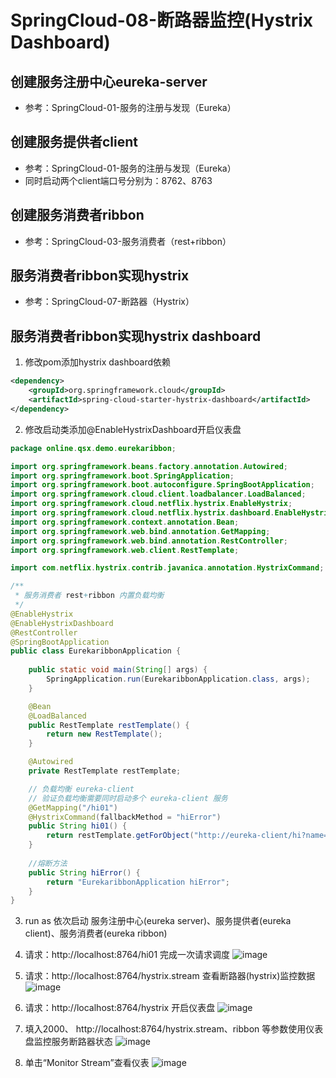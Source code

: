 # SpringCloud-08-断路器监控(Hystrix Dashboard)

## 创建服务注册中心eureka-server
* 参考：SpringCloud-01-服务的注册与发现（Eureka）

## 创建服务提供者client
* 参考：SpringCloud-01-服务的注册与发现（Eureka）
* 同时启动两个client端口号分别为：8762、8763

## 创建服务消费者ribbon
* 参考：SpringCloud-03-服务消费者（rest+ribbon）

## 服务消费者ribbon实现hystrix
* 参考：SpringCloud-07-断路器（Hystrix）

## 服务消费者ribbon实现hystrix dashboard
1. 修改pom添加hystrix dashboard依赖
```xml
<dependency>
	<groupId>org.springframework.cloud</groupId>
	<artifactId>spring-cloud-starter-hystrix-dashboard</artifactId>
</dependency>
```

2. 修改启动类添加@EnableHystrixDashboard开启仪表盘
```java
package online.qsx.demo.eurekaribbon;

import org.springframework.beans.factory.annotation.Autowired;
import org.springframework.boot.SpringApplication;
import org.springframework.boot.autoconfigure.SpringBootApplication;
import org.springframework.cloud.client.loadbalancer.LoadBalanced;
import org.springframework.cloud.netflix.hystrix.EnableHystrix;
import org.springframework.cloud.netflix.hystrix.dashboard.EnableHystrixDashboard;
import org.springframework.context.annotation.Bean;
import org.springframework.web.bind.annotation.GetMapping;
import org.springframework.web.bind.annotation.RestController;
import org.springframework.web.client.RestTemplate;

import com.netflix.hystrix.contrib.javanica.annotation.HystrixCommand;

/**
 * 服务消费者 rest+ribbon 内置负载均衡
 */
@EnableHystrix
@EnableHystrixDashboard
@RestController
@SpringBootApplication
public class EurekaribbonApplication {
	
	public static void main(String[] args) {
		SpringApplication.run(EurekaribbonApplication.class, args);
	}

	@Bean
	@LoadBalanced
	public RestTemplate restTemplate() {
		return new RestTemplate();
	}

	@Autowired
	private RestTemplate restTemplate;

	// 负载均衡 eureka-client
	// 验证负载均衡需要同时启动多个 eureka-client 服务
	@GetMapping("/hi01")
    @HystrixCommand(fallbackMethod = "hiError")
	public String hi01() {
		return restTemplate.getForObject("http://eureka-client/hi?name=arvin01", String.class);
	}
	
    //熔断方法
    public String hiError() {
        return "EurekaribbonApplication hiError";
    }
}
```

3. run as 依次启动 服务注册中心(eureka server)、服务提供者(eureka client)、服务消费者(eureka ribbon)

4. 请求：http://localhost:8764/hi01 完成一次请求调度
![image](https://note.youdao.com/yws/public/resource/c26693c4b214075fcd1db2c496e6362d/xmlnote/B57A9A14D69F411BAAC47BC699159FE7/9254)

5. 请求：http://localhost:8764/hystrix.stream 查看断路器(hystrix)监控数据
![image](https://note.youdao.com/yws/public/resource/c26693c4b214075fcd1db2c496e6362d/xmlnote/548A99D95E604108B598A56C0A3EBD4E/9250)

6. 请求：http://localhost:8764/hystrix 开启仪表盘
![image](https://note.youdao.com/yws/public/resource/c26693c4b214075fcd1db2c496e6362d/xmlnote/B5A6F662743B4C48B017B224EB45C77A/9252)

7. 填入2000、 http://localhost:8764/hystrix.stream、ribbon 等参数使用仪表盘监控服务断路器状态
![image](https://note.youdao.com/yws/public/resource/c26693c4b214075fcd1db2c496e6362d/xmlnote/276B8E9321E444CE9D8A2491E2674EC5/9251)

8. 单击“Monitor Stream”查看仪表
![image](https://note.youdao.com/yws/public/resource/c26693c4b214075fcd1db2c496e6362d/xmlnote/79668974E0C948E59A5A7C840674BF51/9253)
